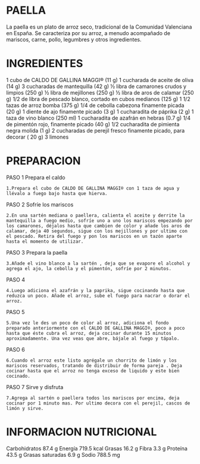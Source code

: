 # PAELLA
La paella es un plato de arroz seco, tradicional de la Comunidad Valenciana en España. Se caracteriza por su arroz, a menudo acompañado de mariscos, carne, pollo, legumbres y otros ingredientes. 

# INGREDIENTES
 1 cubo de CALDO DE GALLINA MAGGI® (11 g)
1 cucharada de aceite de oliva (14 g)
3 cucharadas de mantequilla (42 g)
½ libra de camarones crudos y limpios (250 g)
½ libra de mejillones (250 g)
½ libra de aros de calamar (250 g)
1/2 de libra de pescado blanco, cortado en cubos medianos (125 g)
1 1/2 tazas de arroz bomba (375 g)
1/4 de cebolla cabezona finamente picada (20 g)
1 diente de ajo finamente picado (3 g)
1 cucharadita de páprika (2 g)
1 taza de vino blanco (250 ml)
1 cucharadita de azafrán en hebras (0.7 g)
1/4 de pimentón rojo, finamente picado (40 g)
1/2 cucharadita de pimienta negra molida (1 g)
2 cucharadas de perejil fresco finamente picado, para decorar ( 20 g)
3 limones

# PREPARACION

PASO 1 Prepara el caldo

    1.Prepara el cubo de CALDO DE GALLINA MAGGI® con 1 taza de agua y llévalo a fuego bajo hasta que hierva.

PASO 2 Sofríe los mariscos

    2.En una sartén mediana o paellera, calienta el aceite y derrite la mantequilla a fuego medio, sofríe uno a uno los mariscos empezando por los camarones, déjalos hasta que cambien de color y añade los aros de calamar, deja 40 segundos, sigue con los mejillones y por ultimo con el pescado. Retira del fuego y pon los mariscos en un tazón aparte hasta el momento de utilizar.

PASO 3 Prepara la paella

    3.Añade el vino blanco a la sartén , deja que se evapore el alcohol y agrega el ajo, la cebolla y el pimentón, sofríe por 2 minutos.

PASO 4

    4.Luego adiciona el azafrán y la paprika, sigue cocinando hasta que reduzca un poco. Añade el arroz, sube el fuego para nacrar o dorar el arroz.

PASO 5

    5.Una vez le des un poco de color al arroz, adiciona el fondo preparado anteriormente con el CALDO DE GALLINA MAGGI®, poco a poco hasta que éste cubra el arroz, deja cocinar durante 15 minutos aproximadamente. Una vez veas que abre, bájale al fuego y tápalo.

PASO 6

    6.Cuando el arroz este listo agrégale un chorrito de limón y los mariscos reservados, tratando de distribuir de forma pareja . Deja cocinar hasta que el arroz no tenga exceso de liquido y este bien cocinado.

PASO 7 Sirve y disfruta

    7.Agrega al sartén o paellera todos los mariscos por encima, deja cocinar por 1 minuto mas. Por ultimo decora con el perejil, cascos de limón y sirve.

# INFORMACION NUTRICIONAL
Carbohidratos 	87.4 g
Energía 	719.5 kcal
Grasas 	16.2 g
Fibra 	3.3 g
Proteína 	43.5 g
Grasas saturadas 	6.9 g
Sodio 	788.5 mg